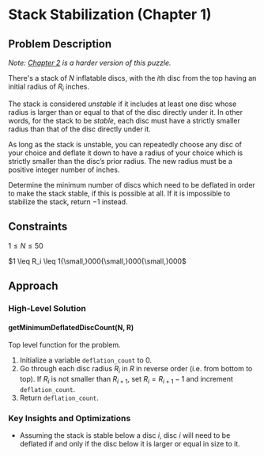 # Stack Stabilization (Chapter 1)

## Problem Description

*Note: [Chapter 2](../../Level%203/Stack%20Stabilization%202/) is a harder version of this puzzle.*

There's a stack of $N$ inflatable discs, with the $i\text{th}$ disc from the top having an initial radius of $R_i$ inches.

The stack is considered *unstable* if it includes at least one disc whose radius is larger than or equal to that of the disc directly under it. In other words, for the stack to be *stable*, each disc must have a strictly smaller radius than that of the disc directly under it.

As long as the stack is unstable, you can repeatedly choose any disc of your choice and deflate it down to have a radius of your choice which is strictly smaller than the disc’s prior radius. The new radius must be a positive integer number of inches.

Determine the minimum number of discs which need to be deflated in order to make the stack stable, if this is possible at all. If it is impossible to stabilize the stack, return $-1$ instead.

## Constraints

$1 \leq N \leq 50$

$1 \leq R_i \leq 1{\small,}000{\small,}000{\small,}000$

## Approach

### High-Level Solution

#### getMinimumDeflatedDiscCount(N, R)

Top level function for the problem.

1. Initialize a variable ```deflation_count``` to $0$.
2. Go through each disc radius $R_i$ in $R$ in reverse order (i.e. from bottom to top). If $R_i$ is not smaller than $R_{i+1}$, set $R_i = R_{i+1} - 1$ and increment ```deflation_count```.
3. Return ```deflation_count```.

### Key Insights and Optimizations

- Assuming the stack is stable below a disc $i$, disc $i$ will need to be deflated if and only if the disc below it is larger or equal in size to it. 